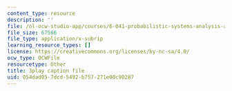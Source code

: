 ```yaml
---
content_type: resource
description: ''
file: /ol-ocw-studio-app/courses/6-041-probabilistic-systems-analysis-and-applied-probability-fall-2010/054dad057dcd5492b757271e00c90287_XsYXACeIklU.vtt
file_size: 67566
file_type: application/x-subrip
learning_resource_types: []
license: https://creativecommons.org/licenses/by-nc-sa/4.0/
ocw_type: OCWFile
resourcetype: Other
title: 3play caption file
uid: 054dad05-7dcd-5492-b757-271e00c90287
---
```

